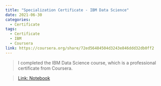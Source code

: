 ```yaml
---
title: "Specialization Certificate - IBM Data Science"
date: 2021-06-30
categories:
  - Certificate
tags:
  - Certificate
  - IBM
  - Coursera
link: https://coursera.org/share/72ed56484504d3243e846ddd32db0ff2
---
```

>I completed the IBM Data Science course, which is a professional certificate from Coursera.

> <a href="https://coursera.org/share/72ed56484504d3243e846ddd32db0ff2">Link: Notebook</a>
